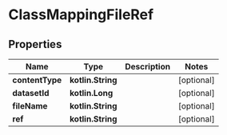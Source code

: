 
# ClassMappingFileRef

## Properties
Name | Type | Description | Notes
------------ | ------------- | ------------- | -------------
**contentType** | **kotlin.String** |  |  [optional]
**datasetId** | **kotlin.Long** |  |  [optional]
**fileName** | **kotlin.String** |  |  [optional]
**ref** | **kotlin.String** |  |  [optional]



